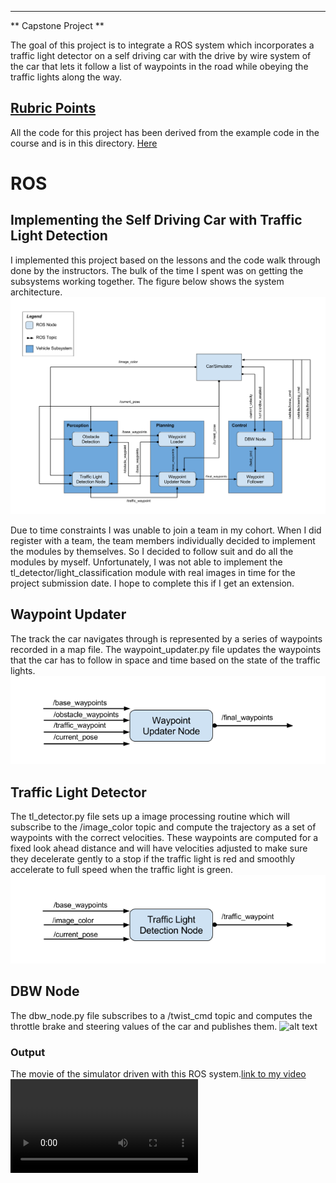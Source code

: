 
---

** Capstone Project **

The goal of this project is to integrate a ROS system which incorporates a traffic light detector on a self driving car with the drive by wire system of the car that lets it follow a list of waypoints in the road while obeying the traffic lights along the way.

[//]: # (Image References)
[image1]: ./examples/final-project-ros-graph-v2.png
[image2]: ./examples/waypoint-updater-ros-graph.png
[image3]: ./examples/tl-detector-ros-graph.png
[image4]: ,/examples/dbw-node-ros-graph.png
[video1]: ,/examples/capstone.mp4

## [Rubric Points](https://review.udacity.com/#!/rubrics/1140/view)
All the code for this project has been derived from the example code in the course and is in this directory.
[Here](https://github.com/gvp-study/CarND-Capstone.git)

# ROS
## Implementing the Self Driving Car with Traffic Light Detection

I implemented this project based on the lessons and the code walk through done by the instructors. The bulk of the time I spent was on getting the subsystems working together. The figure below shows the system architecture.
![alt text][image1]

Due to time constraints I was unable to join a team in my cohort. When I did register with a team, the team members individually decided to implement the modules by themselves. So I decided to follow suit and do all the modules by myself. Unfortunately, I was not able to implement the tl_detector/light_classification module with real images in time for the project submission date. I hope to complete this if I get an extension.

## Waypoint Updater
The track the car navigates through is represented by a series of waypoints recorded in a map file. The waypoint_updater.py file updates the waypoints that the car has to follow in space and time based on the state of the traffic lights.
![alt text][image2]


## Traffic Light Detector
The tl_detector.py file sets up a image processing routine which will subscribe to the /image_color topic and compute the trajectory as a set of waypoints with the correct velocities. These waypoints are computed for a fixed look ahead distance and will have velocities adjusted to make sure they decelerate gently to a stop if the traffic light is red and smoothly accelerate to full speed when the traffic light is green.
![alt text][image3]

## DBW Node
The dbw_node.py file subscribes to a /twist_cmd topic and computes the throttle brake and steering values of the car and publishes them.
![alt text][image4]

### Output
The movie of the simulator driven with this ROS system.[link to my video](./examples/capstone.mp4)
![alt text][video1]
